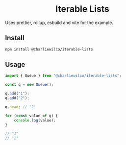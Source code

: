 <h1 align="center">Iterable Lists</h1>

Uses prettier, rollup, esbuild and vite for the example.

## Install

```sh
npm install @charliewilco/iterable-lists
```

## Usage

```ts
import { Queue } from "@charliewilco/iterable-lists";

const q = new Queue();

q.add("1");
q.add("2");

q.head; // "2"

for (const value of q) {
	console.log(value);
}

// "1"
// "2"
```
